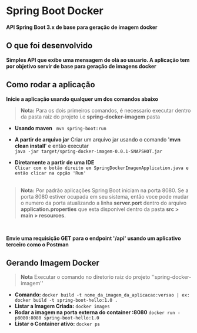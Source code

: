 # Spring Boot Docker

**API Spring Boot 3.x de base para geração de imagem docker**

## O que foi desenvolvido
**Simples API que exibe uma mensagem de olá ao usuario. A aplicação tem por objetivo servir de base para geração de imagens docker**


## Como rodar a aplicação

**Inicie a aplicação usando qualquer um dos comandos abaixo**

> **Nota:** Para os dois primeiros comandos, é necessario executar dentro da pasta raiz do projeto i.e **spring-docker-imagem** pasta

- **Usando maven** ``` mvn spring-boot:run```

- **A partir de arquivo jar**
  Criar um arquivo jar usando o comando '**mvn clean install**' e então executar 
  <br/>```java -jar target/spring-docker-imagem-0.0.1-SNAPSHOT.jar```


- **Diretamente a partir de uma IDE**
  <br/>```Clicar com o botão direito em SpringDockerImagemApplication.java e então clicar na opção 'Run' ```
  <br/><br/>

> **Nota:** Por padrão aplicações Spring Boot iniciam na porta 8080. 
Se a porta 8080 estiver ocupada em seu sistema, então voce pode mudar o numero da porta atualizando a linha **server.port**  dentro do arquivo 
**application.properties** que esta disponivel dentro da pasta **src > main > resources**.

<br/>

**Envie uma requisição GET para o endpoint '/api' usando um aplicativo terceiro como o Postman**

## Gerando Imagem Docker

> **Nota** Executar o comando no diretorio raiz do projeto ''spring-docker-imagem''

- **Comando:** ```docker build -t nome_da_imagem_da_aplicacao:versao | ex: docker build -t spring-boot-hello:1.0 .``` 
- **Listar a Imagem Criada:** ```docker images```
- **Rodar a imagem na porta externa do container :8080** ```docker run -p8080:8080 spring-boot-hello:1.0```
- **Listar o Container ativo:** ```docker ps```



